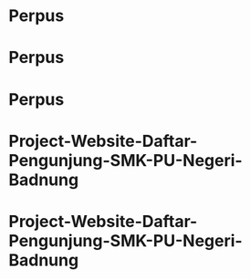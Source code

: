 # Perpus
# Perpus
# Perpus
# Project-Website-Daftar-Pengunjung-SMK-PU-Negeri-Badnung
# Project-Website-Daftar-Pengunjung-SMK-PU-Negeri-Badnung
